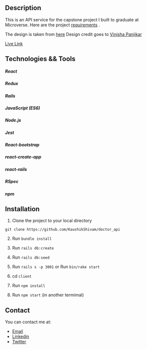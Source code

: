 ## Description

This is an API service for the capstone project I built to graduate at Microverse. Here are the project [requirements](https://www.notion.so/Final-Capstone-Project-Doctor-appointments-9b345aad940b4f0a951049fcb3da159f) .


The design is taken from [here](https://www.behance.net/gallery/77208667/MediCo-Medical-mobile-app-UIUX-design)
Design credit goes to [Vinisha Panjikar](https://www.behance.net/vinishapanjikar)

[Live Link](https://doctor-appointment-app.herokuapp.com/)

## Technologies && Tools
##### React
##### Redux
##### Rails
##### JavaScript (ES6)
##### Node.js
##### Jest
##### React-bootstrap
##### react-create-app
##### react-rails
##### RSpec
##### npm

## Installation

1. Clone the project to your local directory

```
git clone https://github.com/KaushikShivam/doctor_api
```

2. Run `bundle install`

3. Run `rails db:create`

4.   Run `rails db:seed`

5. Run `rails s -p 3001` or  Run `bin/rake start`

6. cd `client` 

7. Run `npm install`

8. Run `npm start` (in another termimal)

## Contact

You can contact me at:

- [Email](bellomsean@gmail.com)
- [Linkedin](https://www.linkedin.com/in/bellom/)
- [Twitter](https://twitter.com/bellom)
